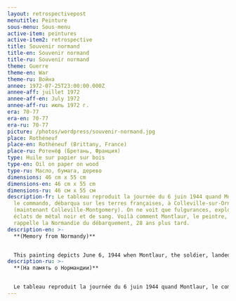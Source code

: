 ```yaml
---
layout: retrospectivepost
menutitle: Peinture
sous-menu: Sous-menu
active-item: peintures
active-item2: retrospective
title: Souvenir normand
title-en: Souvenir normand
title-ru: Souvenir normand
theme: Guerre
theme-en: War
theme-ru: Война
annee: 1972-07-25T23:00:00.000Z
annee-aff: juillet 1972
annee-aff-en: July 1972
annee-aff-ru: июль 1972 г.
era: 70-77
era-en: 70-77
era-ru: 70-77
picture: /photos/wordpress/souvenir-normand.jpg
place: Rothéneuf
place-en: Rothéneuf (Brittany, France)
place-ru: Ротенёф (Бретань, Франция)
type: Huile sur papier sur bois
type-en: Oil on paper on wood
type-ru: Масло, бумага, дерево
dimensions: 46 cm x 55 cm
dimensions-en: 46 cm x 55 cm
dimensions-ru: 46 см x 55 см
description-fr: Le tableau reproduit la journée du 6 juin 1944 quand Montlaur,
  le commando, débarqua sur les terres françaises, à Colleville-sur-Orne
  (maintenant Colleville-Montgomery). On ne voit que fulgurances, explosions,
  éclats de métal noir et de sang. Voilà comment Montlaur, le peintre, se
  rappelle la Normandie du débarquement, 28 ans plus tard.
description-en: >-
  **(Memory from Normandy)**


  This painting depicts June 6, 1944 when Montlaur, the soldier, landed on the French beaches, at Colleville-sur-Orne (now Colleville-Montgomery). We can only see flashes, explosions, shards of black metal, blood. This is how Montlaur, the artist, remembers Normandy on D-Day, 28 years later.
description-ru: >-
  **(На память о Нормандии)**


  Le tableau reproduit la journée du 6 juin 1944 quand Montlaur, le commando, débarqua sur les terres françaises, à Colleville-sur-Orne (maintenant Colleville-Montgomery). On ne voit que fulgurances, explosions, éclats de métal noir et de sang. Voilà comment Montlaur, le peintre, se rappelle la Normandie du débarquement, 28 ans plus tard.
---
```

